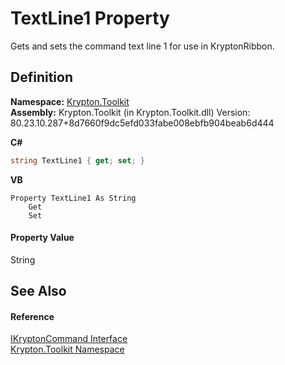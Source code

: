 # TextLine1 Property


Gets and sets the command text line 1 for use in KryptonRibbon.



## Definition
**Namespace:** <a href="79d2eac2-21f4-54ff-7552-b20c33c30600.md">Krypton.Toolkit</a>  
**Assembly:** Krypton.Toolkit (in Krypton.Toolkit.dll) Version: 80.23.10.287+8d7660f9dc5efd033fabe008ebfb904beab6d444

**C#**
``` C#
string TextLine1 { get; set; }
```
**VB**
``` VB
Property TextLine1 As String
	Get
	Set
```



#### Property Value
String

## See Also


#### Reference
<a href="1088b20d-52f5-163c-6ebd-2922a8d2442d.md">IKryptonCommand Interface</a>  
<a href="79d2eac2-21f4-54ff-7552-b20c33c30600.md">Krypton.Toolkit Namespace</a>  
